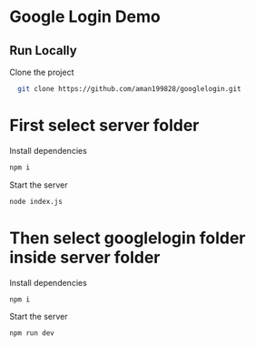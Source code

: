 
# Google Login Demo




## Run Locally

Clone the project

```bash
  git clone https://github.com/aman199828/googlelogin.git
```


# First select server folder 

Install dependencies

```bash
npm i

```

Start the server

```bash
node index.js
```

# Then select googlelogin folder inside server folder 

Install dependencies

```bash
npm i

```

Start the server

```bash
npm run dev
```
